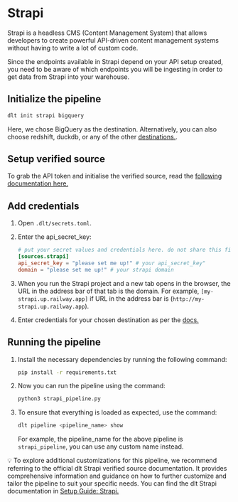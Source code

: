 # Strapi

Strapi is a headless CMS (Content Management System) that allows developers to create powerful API-driven content management systems without having to write a lot of custom code.

Since the endpoints available in Strapi depend on your API setup created, you need to be aware of which endpoints you will be ingesting in order to get data from Strapi into your warehouse.

## Initialize the pipeline
```bash
dlt init strapi bigquery
```

Here, we chose BigQuery as the destination. Alternatively, you can also choose redshift, duckdb, or any of the other [destinations.](https://dlthub.com/docs/dlt-ecosystem/destinations/).

## Setup verified source

To grab the API token and initialise the verified source, read the [following documentation here.](https://dlthub.com/docs/dlt-ecosystem/verified-sources/strapi)

## Add credentials
1. Open `.dlt/secrets.toml`.
2. Enter the api_secret_key:
    ```toml
    # put your secret values and credentials here. do not share this file and do not upload it to github.
    [sources.strapi]
    api_secret_key = "please set me up!" # your api_secret_key" 
    domain = "please set me up!" # your strapi domain
    ```
    
3. When you run the Strapi project and a new tab opens in the browser, the URL in the address bar of that tab is the domain. For example, `[my-strapi.up.railway.app]` if URL in the address bar is (`http://my-strapi.up.railway.app`).
4. Enter credentials for your chosen destination as per the [docs.](https://dlthub.com/docs/dlt-ecosystem/destinations/)

## Running the pipeline

1. Install the necessary dependencies by running the following command:
    ```bash
    pip install -r requirements.txt
    ```
    
2. Now you can run the pipeline using the command:
    ```bash
    python3 strapi_pipeline.py
    ```
    
3. To ensure that everything is loaded as expected, use the command:
    ```bash
    dlt pipeline <pipeline_name> show
    ```
    
    For example, the pipeline_name for the above pipeline is `strapi_pipeline`, you can use any custom name instead.
    


💡 To explore additional customizations for this pipeline, we recommend referring to the official dlt Strapi verified source documentation. It provides comprehensive information and guidance on how to further customize and tailor the pipeline to suit your specific needs. You can find the dlt Strapi documentation in [Setup Guide: Strapi.](https://dlthub.com/docs/dlt-ecosystem/verified-sources/strapi)
